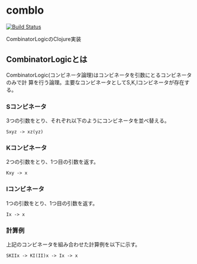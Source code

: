# comblo

[![Build Status](https://travis-ci.org/jiro4989/comblo.svg?branch=master)](https://travis-ci.org/jiro4989/comblo)

CombinatorLogicのClojure実装

## CombinatorLogicとは

CombinatorLogic(コンビネータ論理)はコンビネータを引数にとるコンビネータのみで計
算を行う論理。主要なコンビネータとしてS,K,Iコンビネータが存在する。

### Sコンビネータ

3つの引数をとり、それぞれ以下のようにコンビネータを並べ替える。

```
Sxyz -> xz(yz)
```

### Kコンビネータ

2つの引数をとり、1つ目の引数を返す。

```
Kxy -> x
```

### Iコンビネータ

1つの引数をとり、1つ目の引数を返す。

```
Ix -> x
```

### 計算例

上記のコンビネータを組み合わせた計算例を以下に示す。

```
SKIIx -> KI(II)x -> Ix -> x
```

